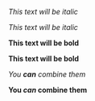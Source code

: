 *This text will be italic*

_This text will be italic_

**This text will be bold**

__This text will be bold__

_You **can** combine them_

**You _can_ combine them** 
